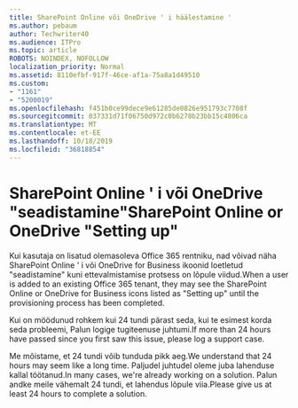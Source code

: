 ```yaml
---
title: SharePoint Online või OneDrive ' i häälestamine '
ms.author: pebaum
author: Techwriter40
ms.audience: ITPro
ms.topic: article
ROBOTS: NOINDEX, NOFOLLOW
localization_priority: Normal
ms.assetid: 8110efbf-917f-46ce-af1a-75a8a1d49510
ms.custom:
- "1161"
- "5200019"
ms.openlocfilehash: f451b0ce99dece9e61285de0826e951793c7708f
ms.sourcegitcommit: 037331d71f06750d972c0b6278b23bb15c4806ca
ms.translationtype: MT
ms.contentlocale: et-EE
ms.lasthandoff: 10/18/2019
ms.locfileid: "36818854"
---
```

# <a name="sharepoint-online-or-onedrive-setting-up"></a><span data-ttu-id="29d93-102">SharePoint Online ' i või OneDrive "seadistamine"</span><span class="sxs-lookup"><span data-stu-id="29d93-102">SharePoint Online or OneDrive "Setting up"</span></span>

<span data-ttu-id="29d93-103">Kui kasutaja on lisatud olemasoleva Office 365 rentniku, nad võivad näha SharePoint Online ' i või OneDrive for Business ikoonid loetletud "seadistamine" kuni ettevalmistamise protsess on lõpule viidud.</span><span class="sxs-lookup"><span data-stu-id="29d93-103">When a user is added to an existing Office 365 tenant, they may see the SharePoint Online or OneDrive for Business icons listed as "Setting up" until the provisioning process has been completed.</span></span>

<span data-ttu-id="29d93-104">Kui on möödunud rohkem kui 24 tundi pärast seda, kui te esimest korda seda probleemi, Palun logige tugiteenuse juhtumi.</span><span class="sxs-lookup"><span data-stu-id="29d93-104">If more than 24 hours have passed since you first saw this issue, please log a support case.</span></span>

<span data-ttu-id="29d93-105">Me mõistame, et 24 tundi võib tunduda pikk aeg.</span><span class="sxs-lookup"><span data-stu-id="29d93-105">We understand that 24 hours may seem like a long time.</span></span> <span data-ttu-id="29d93-106">Paljudel juhtudel oleme juba lahenduse kallal töötanud.</span><span class="sxs-lookup"><span data-stu-id="29d93-106">In many cases, we're already working on a solution.</span></span> <span data-ttu-id="29d93-107">Palun andke meile vähemalt 24 tundi, et lahendus lõpule viia.</span><span class="sxs-lookup"><span data-stu-id="29d93-107">Please give us at least 24 hours to complete a solution.</span></span>

